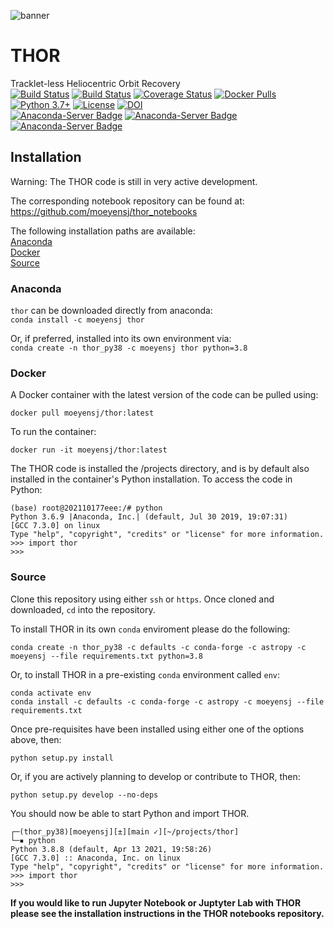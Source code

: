 ![banner](docs/banner.png)
# THOR
Tracklet-less Heliocentric Orbit Recovery  
[![Build Status](https://dev.azure.com/moeyensj/thor/_apis/build/status/moeyensj.thor?branchName=main)](https://dev.azure.com/moeyensj/thor/_build/latest?definitionId=2&branchName=main)
[![Build Status](https://www.travis-ci.com/moeyensj/thor.svg?branch=main)](https://www.travis-ci.com/moeyensj/thor)
[![Coverage Status](https://coveralls.io/repos/github/moeyensj/thor/badge.svg?branch=main)](https://coveralls.io/github/moeyensj/thor?branch=main)
[![Docker Pulls](https://img.shields.io/docker/pulls/moeyensj/thor)](https://hub.docker.com/r/moeyensj/thor)  
[![Python 3.7+](https://img.shields.io/badge/Python-3.7%2B-blue)](https://img.shields.io/badge/Python-3.7%2B-blue)
[![License](https://img.shields.io/badge/License-BSD%203--Clause-blue.svg)](https://opensource.org/licenses/BSD-3-Clause)
[![DOI](https://zenodo.org/badge/116747066.svg)](https://zenodo.org/badge/latestdoi/116747066)  
[![Anaconda-Server Badge](https://anaconda.org/moeyensj/thor/badges/version.svg)](https://anaconda.org/moeyensj/thor)
[![Anaconda-Server Badge](https://anaconda.org/moeyensj/thor/badges/platforms.svg)](https://anaconda.org/moeyensj/thor)
[![Anaconda-Server Badge](https://anaconda.org/moeyensj/thor/badges/downloads.svg)](https://anaconda.org/moeyensj/thor)  

## Installation

Warning: The THOR code is still in very active development. 

The corresponding notebook repository can be found at: https://github.com/moeyensj/thor_notebooks

The following installation paths are available:  
[Anaconda](#Anaconda)  
[Docker](#Docker)  
[Source](#Source)  

### Anaconda
`thor` can be downloaded directly from anaconda:  
```conda install -c moeyensj thor```

Or, if preferred, installed into its own environment via:  
```conda create -n thor_py38 -c moeyensj thor python=3.8```

### Docker

A Docker container with the latest version of the code can be pulled using:  

```docker pull moeyensj/thor:latest```

To run the container:  

```docker run -it moeyensj/thor:latest```

The THOR code is installed the /projects directory, and is by default also installed in the container's Python installation. 
To access the code in Python: 
```
(base) root@202110177eee:/# python
Python 3.6.9 |Anaconda, Inc.| (default, Jul 30 2019, 19:07:31) 
[GCC 7.3.0] on linux
Type "help", "copyright", "credits" or "license" for more information.
>>> import thor
>>> 
```

### Source
Clone this repository using either `ssh` or `https`. Once cloned and downloaded, `cd` into the repository. 

To install THOR in its own `conda` enviroment please do the following:  

```conda create -n thor_py38 -c defaults -c conda-forge -c astropy -c moeyensj --file requirements.txt python=3.8```  

Or, to install THOR in a pre-existing `conda` environment called `env`:  

```conda activate env```  
```conda install -c defaults -c conda-forge -c astropy -c moeyensj --file requirements.txt```  

Once pre-requisites have been installed using either one of the options above, then:  

```python setup.py install```

Or, if you are actively planning to develop or contribute to THOR, then:

```python setup.py develop --no-deps```

You should now be able to start Python and import THOR. 
```
┌─(thor_py38)[moeyensj][±][main ✓][~/projects/thor]
└─▪ python 
Python 3.8.8 (default, Apr 13 2021, 19:58:26) 
[GCC 7.3.0] :: Anaconda, Inc. on linux
Type "help", "copyright", "credits" or "license" for more information.
>>> import thor
>>> 
```

**If you would like to run Jupyter Notebook or Juptyter Lab with THOR please see the installation instructions in the THOR notebooks repository.**

